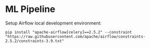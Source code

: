 # ML Pipeline

Setup Airflow local development environment:

```shell
pip install "apache-airflow[celery]==2.5.2" --constraint "https://raw.githubusercontent.com/apache/airflow/constraints-2.5.2/constraints-3.9.txt"

```